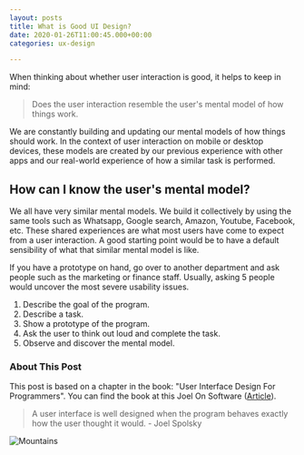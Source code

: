 ```yaml
---
layout: posts
title: What is Good UI Design?
date: 2020-01-26T11:00:45.000+00:00
categories: ux-design

---
```

When thinking about whether user interaction is good, it helps to keep in mind:

> Does the user interaction resemble the user's mental model of how things work.

We are constantly building and updating our mental models of how things should work. In the context of user interaction on mobile or desktop devices, these models are created by our previous experience with other apps and our real-world experience of how a similar task is performed.

## How can I know the user's mental model?

We all have very similar mental models. We build it collectively by using the same tools such as Whatsapp, Google search, Amazon, Youtube, Facebook, etc. These shared experiences are what most users have come to expect from a user interaction. A good starting point would be to have a default sensibility of what that similar mental model is like.  

If you have a prototype on hand, go over to another department and ask people such as the marketing or finance staff. Usually, asking 5 people would uncover the most severe usability issues.

1. Describe the goal of the program.
2. Describe a task.
3. Show a prototype of the program.
4. Ask the user to think out loud and complete the task.
5. Observe and discover the mental model.

### About This Post

This post is based on a chapter in the book: "User Interface Design For Programmers". You can find the book at this Joel On Software ([Article](https://www.joelonsoftware.com/2001/10/24/user-interface-design-for-programmers/)).

> A user interface is well designed when the program behaves exactly how the user thought it would. - Joel Spolsky

![Mountains](https://source.unsplash.com/6YmzwamGzCg/1600x900)